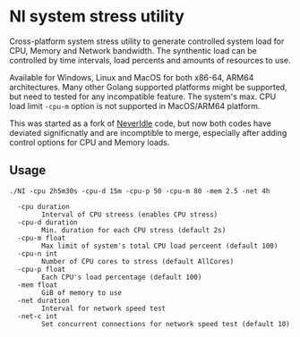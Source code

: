 # NI system stress utility

Cross-platform system stress utility to generate controlled system load for CPU, Memory and Network bandwidth. 
The synthentic load can be controlled by time intervals, load percents and amounts of resources to use.

Available for Windows, Linux and MacOS for both x86-64, ARM64 architectures. Many other Golang supported platforms might be supported, but need to tested for any incompatible feature. The system's max. CPU load limit `-cpu-m` option is not supported in MacOS/ARM64 platform. 

This was started as a fork of [NeverIdle](https://github.com/layou233/NeverIdle) code, but now both codes have deviated significnatly and are incomptible to merge, especially after adding control options for CPU and Memory loads.

## Usage


```shell
./NI -cpu 2h5m30s -cpu-d 15m -cpu-p 50 -cpu-m 80 -mem 2.5 -net 4h
```

```
  -cpu duration
        Interval of CPU streess (enables CPU stress)
  -cpu-d duration
        Min. duration for each CPU stress (default 2s)
  -cpu-m float
        Max limit of system's total CPU load perceent (default 100)
  -cpu-n int
        Number of CPU cores to stress (default AllCores)
  -cpu-p float
        Each CPU's load percentage (default 100)
  -mem float
        GiB of memory to use
  -net duration
        Interval for network speed test
  -net-c int
        Set concurrent connections for network speed test (default 10)
```
